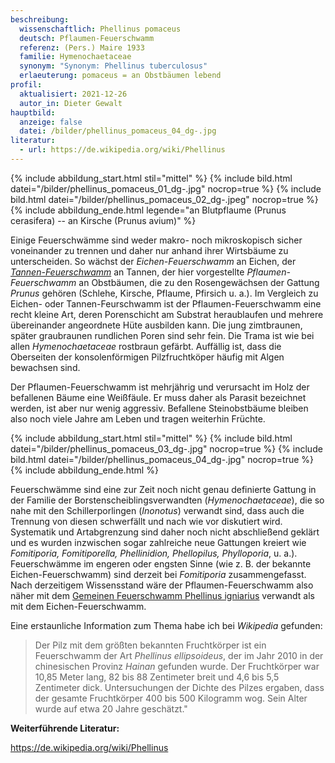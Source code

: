 ```yaml
---
beschreibung:
  wissenschaftlich: Phellinus pomaceus
  deutsch: Pflaumen-Feuerschwamm
  referenz: (Pers.) Maire 1933
  familie: Hymenochaetaceae
  synonym: "Synonym: Phellinus tuberculosus"
  erlaeuterung: pomaceus = an Obstbäumen lebend
profil:
  aktualisiert: 2021-12-26
  autor_in: Dieter Gewalt
hauptbild:
  anzeige: false
  datei: /bilder/phellinus_pomaceus_04_dg-.jpg
literatur:
  - url: https://de.wikipedia.org/wiki/Phellinus
---
```

{% include abbildung_start.html stil="mittel" %}
{% include bild.html datei="/bilder/phellinus_pomaceus_01_dg-.jpg" nocrop=true %}
{% include bild.html datei="/bilder/phellinus_pomaceus_02_dg-.jpeg" nocrop=true %}
{% include abbildung_ende.html legende="an Blutpflaume (Prunus cerasifera)   --   an Kirsche (Prunus avium)" %}

Einige Feuerschwämme sind weder makro- noch mikroskopisch sicher voneinander zu trennen und daher nur anhand ihrer Wirtsbäume zu unterscheiden. So wächst der *Eichen-Feuerschwamm* an Eichen, der *[Tannen-Feuerschwamm](/pilze/phellinus-hartigii-tannen-feuerschwamm)* an Tannen, der hier vorgestellte *Pflaumen-Feuerschwamm* an Obstbäumen, die zu den Rosengewächsen der Gattung *Prunus* gehören (Schlehe, Kirsche, Pflaume, Pfirsich u. a.). Im Vergleich zu Eichen- oder Tannen-Feurschwamm ist der Pflaumen-Feuerschwamm eine recht kleine Art, deren Porenschicht am Substrat heraublaufen und mehrere übereinander angeordnete Hüte ausbilden kann. Die jung zimtbraunen, später graubraunen rundlichen Poren sind sehr fein. Die Trama ist wie bei allen *Hymenochaetaceae* rostbraun gefärbt. Auffällig ist, dass die Oberseiten der konsolenförmigen Pilzfruchtköper häufig mit Algen bewachsen sind. 

Der Pflaumen-Feuerschwamm ist mehrjährig und verursacht im Holz der befallenen Bäume eine Weißfäule. Er muss daher als Parasit bezeichnet werden, ist aber nur wenig aggressiv. Befallene Steinobstbäume bleiben also noch viele Jahre am Leben und tragen weiterhin Früchte.

{% include abbildung_start.html stil="mittel" %}
{% include bild.html datei="/bilder/phellinus_pomaceus_03_dg-.jpg" nocrop=true %}
{% include bild.html datei="/bilder/phellinus_pomaceus_04_dg-.jpg" nocrop=true %}
{% include abbildung_ende.html %}

Feuerschwämme sind eine zur Zeit noch nicht genau definierte Gattung in der Familie der Borstenscheiblingsverwandten (*Hymenochaetaceae*), die so nahe mit den Schillerporlingen (*Inonotus*) verwandt sind, dass auch die Trennung von diesen schwerfällt und nach wie vor diskutiert wird. Systematik und Artabgrenzung sind daher noch nicht abschließend geklärt und es wurden inzwischen sogar zahlreiche neue Gattungen kreiert wie *Fomitiporia, Fomitiporella, Phellinidion, Phellopilus, Phylloporia*, u. a.). Feuerschwämme im engeren oder engsten Sinne (wie z. B. der bekannte Eichen-Feuerschwamm) sind derzeit bei *Fomitiporia* zusammengefasst. Nach derzeitigem Wissensstand wäre der Pflaumen-Feuerschwamm also näher mit dem [Gemeinen Feuerschwamm Phellinus igniarius](/pilze/phellinus-igniarius-gemeiner-feuerschwamm) verwandt als mit dem Eichen-Feuerschwamm.

Eine erstaunliche Information zum Thema habe ich bei *Wikipedia* gefunden:

> Der Pilz mit dem größten bekannten Fruchtkörper ist ein Feuerschwamm der Art *Phellinus ellipsoideus*, der im Jahr 2010 in der chinesischen Provinz *Hainan* gefunden wurde. Der Fruchtkörper war 10,85 Meter lang, 82 bis 88 Zentimeter breit und 4,6 bis 5,5 Zentimeter dick. Untersuchungen der Dichte des Pilzes ergaben, dass der gesamte Fruchtkörper 400 bis 500 Kilogramm wog. Sein Alter wurde auf etwa 20 Jahre geschätzt." 

**Weiterführende Literatur:**

https://de.wikipedia.org/wiki/Phellinus
